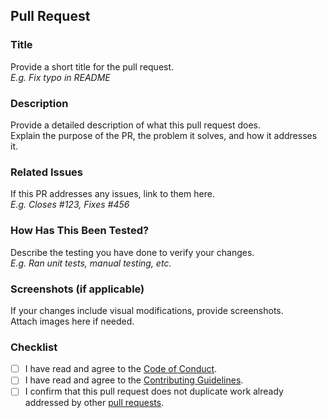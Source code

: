 ## Pull Request

### Title
Provide a short title for the pull request.  
*E.g. Fix typo in README*

### Description
Provide a detailed description of what this pull request does.  
Explain the purpose of the PR, the problem it solves, and how it addresses it.

### Related Issues
If this PR addresses any issues, link to them here.  
*E.g. Closes #123, Fixes #456*

### How Has This Been Tested?
Describe the testing you have done to verify your changes.  
*E.g. Ran unit tests, manual testing, etc.*

### Screenshots (if applicable)
If your changes include visual modifications, provide screenshots.  
Attach images here if needed.

### Checklist
- [ ] I have read and agree to the [Code of Conduct](https://github.com/CZAsTc/GeoNamesCN/.github/CODE_OF_CONDUCT.md).
- [ ] I have read and agree to the [Contributing Guidelines](https://github.com/CZAsTc/GeoNamesCN/.github/CONTRIBUTING.md).
- [ ] I confirm that this pull request does not duplicate work already addressed by other [pull requests](https://github.com/CZAsTc/GeoNamesCN/pulls).
